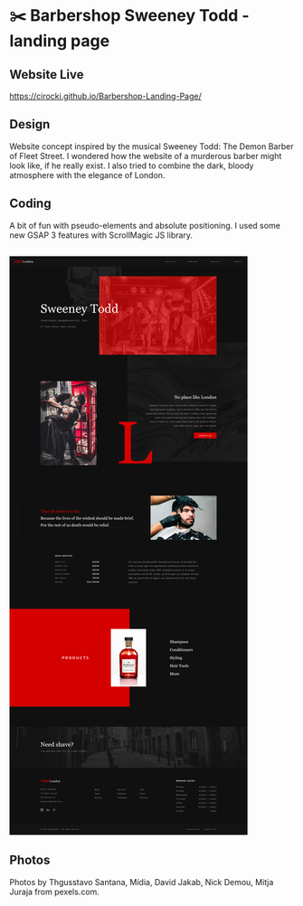 # :scissors: Barbershop Sweeney Todd - landing page

## Website Live

https://cirocki.github.io/Barbershop-Landing-Page/

## Design

Website concept inspired by the musical Sweeney Todd: The Demon Barber of Fleet Street.
I wondered how the website of a murderous barber might look like, if he really exist.
I also tried to combine the dark, bloody atmosphere with the elegance of London.

## Coding

A bit of fun with pseudo-elements and absolute positioning. I used some new GSAP 3 features with ScrollMagic JS library.

## 

![Website screen](https://raw.githubusercontent.com/cirocki/Barbershop-Landing-Page/master/src/img/Sweeney%20Todd%20Barber%20Website.jpg)

## Photos

Photos by Thgusstavo Santana, Mídia, David Jakab, Nick Demou, Mitja Juraja from pexels.com.

